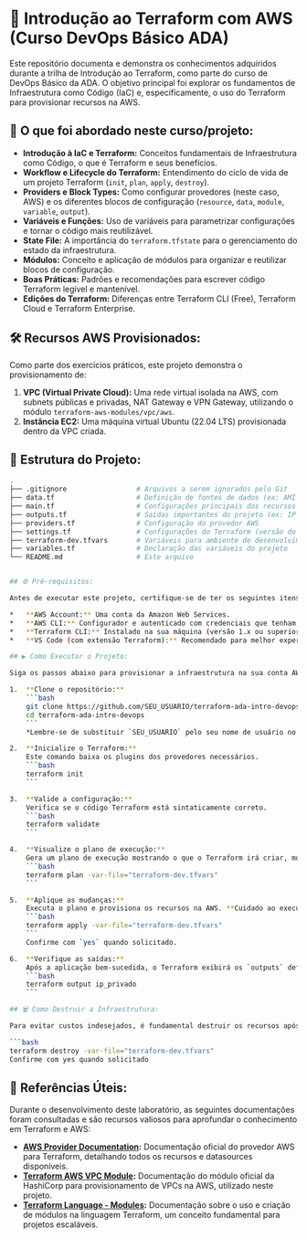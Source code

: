 # 🚀 Introdução ao Terraform com AWS (Curso DevOps Básico ADA)

Este repositório documenta e demonstra os conhecimentos adquiridos durante a trilha de Introdução ao Terraform, como parte do curso de DevOps Básico da ADA. O objetivo principal foi explorar os fundamentos de Infraestrutura como Código (IaC) e, especificamente, o uso do Terraform para provisionar recursos na AWS.

## 🌟 O que foi abordado neste curso/projeto:

*   **Introdução à IaC e Terraform:** Conceitos fundamentais de Infraestrutura como Código, o que é Terraform e seus benefícios.
*   **Workflow e Lifecycle do Terraform:** Entendimento do ciclo de vida de um projeto Terraform (`init`, `plan`, `apply`, `destroy`).
*   **Providers e Block Types:** Como configurar provedores (neste caso, AWS) e os diferentes blocos de configuração (`resource`, `data`, `module`, `variable`, `output`).
*   **Variáveis e Funções:** Uso de variáveis para parametrizar configurações e tornar o código mais reutilizável.
*   **State File:** A importância do `terraform.tfstate` para o gerenciamento do estado da infraestrutura.
*   **Módulos:** Conceito e aplicação de módulos para organizar e reutilizar blocos de configuração.
*   **Boas Práticas:** Padrões e recomendações para escrever código Terraform legível e mantenível.
*   **Edições do Terraform:** Diferenças entre Terraform CLI (Free), Terraform Cloud e Terraform Enterprise.

## 🛠️ Recursos AWS Provisionados:

Como parte dos exercícios práticos, este projeto demonstra o provisionamento de:

1.  **VPC (Virtual Private Cloud):** Uma rede virtual isolada na AWS, com subnets públicas e privadas, NAT Gateway e VPN Gateway, utilizando o módulo `terraform-aws-modules/vpc/aws`.
2.  **Instância EC2:** Uma máquina virtual Ubuntu (22.04 LTS) provisionada dentro da VPC criada.

## 📁 Estrutura do Projeto:

```bash
.
├── .gitignore                 # Arquivos a serem ignorados pelo Git
├── data.tf                    # Definição de fontes de dados (ex: AMI ID)
├── main.tf                    # Configurações principais dos recursos (VPC e EC2)
├── outputs.tf                 # Saídas importantes do projeto (ex: IP Privado da EC2)
├── providers.tf               # Configuração do provedor AWS
├── settings.tf                # Configurações do Terraform (versão do provedor)
├── terraform-dev.tfvars       # Variáveis para ambiente de desenvolvimento
├── variables.tf               # Declaração das variáveis do projeto
└── README.md                  # Este arquivo


## ⚙️ Pré-requisitos:

Antes de executar este projeto, certifique-se de ter os seguintes itens configurados:

*   **AWS Account:** Uma conta da Amazon Web Services.
*   **AWS CLI:** Configurador e autenticado com credenciais que tenham permissão para criar recursos EC2 e VPC.
*   **Terraform CLI:** Instalado na sua máquina (versão 1.x ou superior).
*   **VS Code (com extensão Terraform):** Recomendado para melhor experiência de desenvolvimento.

## ▶️ Como Executar o Projeto:

Siga os passos abaixo para provisionar a infraestrutura na sua conta AWS:

1.  **Clone o repositório:**
    ```bash
    git clone https://github.com/SEU_USUARIO/terraform-ada-intro-devops.git
    cd terraform-ada-intro-devops
    ```
    *Lembre-se de substituir `SEU_USUARIO` pelo seu nome de usuário no GitHub.*

2.  **Inicialize o Terraform:**
    Este comando baixa os plugins dos provedores necessários.
    ```bash
    terraform init
    ```

3.  **Valide a configuração:**
    Verifica se o código Terraform está sintaticamente correto.
    ```bash
    terraform validate
    ```

4.  **Visualize o plano de execução:**
    Gera um plano de execução mostrando o que o Terraform irá criar, modificar ou destruir.
    ```bash
    terraform plan -var-file="terraform-dev.tfvars"
    ```

5.  **Aplique as mudanças:**
    Executa o plano e provisiona os recursos na AWS. **Cuidado ao executar este comando, pois ele cria recursos na sua conta AWS que podem gerar custos.**
    ```bash
    terraform apply -var-file="terraform-dev.tfvars"
    ```
    Confirme com `yes` quando solicitado.

6.  **Verifique as saídas:**
    Após a aplicação bem-sucedida, o Terraform exibirá os `outputs` definidos, como o IP privado da instância EC2.
    ```bash
    terraform output ip_privado
    ```

## 🗑️ Como Destruir a Infraestrutura:

Para evitar custos indesejados, é fundamental destruir os recursos após terminar de usá-los.

```bash
terraform destroy -var-file="terraform-dev.tfvars"
Confirme com yes quando solicitado
````


## 🔗 Referências Úteis:

Durante o desenvolvimento deste laboratório, as seguintes documentações foram consultadas e são recursos valiosos para aprofundar o conhecimento em Terraform e AWS:

* **[AWS Provider Documentation](https://registry.terraform.io/providers/hashicorp/aws/latest):** Documentação oficial do provedor AWS para Terraform, detalhando todos os recursos e datasources disponíveis.
* **[Terraform AWS VPC Module](https://registry.terraform.io/modules/terraform-aws-modules/vpc/aws/latest):** Documentação do módulo oficial da HashiCorp para provisionamento de VPCs na AWS, utilizado neste projeto.
* **[Terraform Language - Modules](https://developer.hashicorp.com/terraform/language/modules):** Documentação sobre o uso e criação de módulos na linguagem Terraform, um conceito fundamental para projetos escaláveis.
